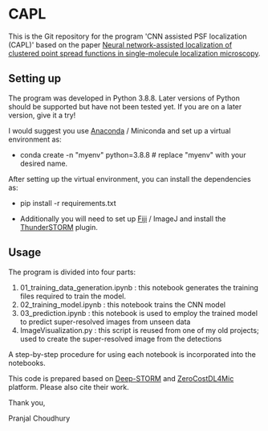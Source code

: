 # CAPL

This is the Git repository for the program 'CNN assisted PSF localization (CAPL)' based on the paper [Neural network-assisted localization of clustered point spread functions in single-molecule localization microscopy](https://doi.org/10.1111/jmi.13362).

## Setting up

The program was developed in Python 3.8.8. Later versions of Python should be supported but have not been tested yet.
If you are on a later version, give it a try!

I would suggest you use [Anaconda](https://www.anaconda.com/download/success) / Miniconda and set up a virtual environment as:

- conda create -n "myenv" python=3.8.8 # replace "myenv" with your desired name.

After setting up the virtual environment, you can install the dependencies as:

- pip install -r requirements.txt

- Additionally you will need to set up [Fiji](https://imagej.net/software/fiji/downloads) / ImageJ and install the [ThunderSTORM](https://github.com/zitmen/thunderstorm) plugin.

## Usage

The program is divided into four parts:

1. 01_training_data_generation.ipynb : this notebook generates the training files required to train the model.
2. 02_training_model.ipynb : this notebook trains the CNN model
3. 03_prediction.ipynb : this notebook is used to employ the trained model to predict super-resolved images from unseen data
4. ImageVisualization.py : this script is reused from one of my old projects; used to create the super-resolved image from the detections

A step-by-step procedure for using each notebook is incorporated into the notebooks.

This code is prepared based on [Deep-STORM](https://doi.org/10.1364/OPTICA.5.000458) and [ZeroCostDL4Mic](https://doi.org/10.1038/s41467-021-22518-0) platform. Please also cite their work.

Thank you,

Pranjal Choudhury
